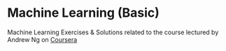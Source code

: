 Machine Learning (Basic)
====

Machine Learning Exercises & Solutions related to the course lectured by
Andrew Ng on [Coursera](https://www.coursera.org/learn/machine-learning)